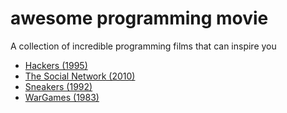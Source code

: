 # awesome programming movie
A collection of incredible programming films that can inspire you
- [Hackers (1995)](https://www.imdb.com/title/tt0113243/)
- [The Social Network (2010)](https://www.imdb.com/title/tt1285016/)
- [Sneakers (1992)](https://www.imdb.com/title/tt0105435/)
- [WarGames (1983)](https://www.imdb.com/title/tt0086567/)
